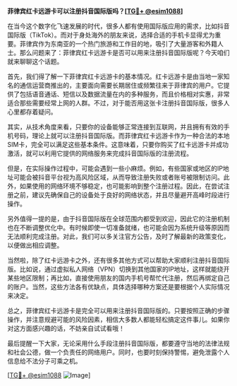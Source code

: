 **菲律宾红卡远游卡可以注册抖音国际版吗？[[TG💪+ @esim1088](https://t.me/s/esim1088)]**

在当今这个数字化飞速发展的时代，很多人都有使用国际版应用的需求，比如抖音国际版（TikTok）。而对于身处海外的朋友来说，选择合适的手机卡显得尤为重要。菲律宾作为东南亚的一个热门旅游和工作目的地，吸引了大量游客和外籍人士。那么问题来了：菲律宾红卡远游卡是否可以用来注册抖音国际版呢？今天咱们就来聊聊这个话题。

首先，我们得了解一下菲律宾红卡远游卡的基本情况。红卡远游卡是由当地一家知名的通信运营商推出的，主要面向需要长期居住或频繁往来于菲律宾的用户。它提供了包括语音通话、短信以及数据流量在内的多种服务，而且价格相对实惠，非常适合那些需要经常上网的人群。不过，对于能否用这张卡注册抖音国际版，很多人心里都存着疑问。

其实，从技术角度来看，只要你的设备能够正常连接到互联网，并且拥有有效的手机号码，理论上就可以注册抖音国际版。而菲律宾红卡远游卡作为一种合法的本地SIM卡，完全可以满足这些基本条件。这意味着，只要你购买了红卡远游卡并成功激活，就可以利用它提供的网络服务来完成抖音国际版的注册流程。

但是，在实际操作过程中，可能会遇到一些小麻烦。例如，有些国家或地区的IP地址可能会被抖音平台视为高风险区域，从而导致注册失败或者账号被限制访问。此外，如果使用的网络环境不够稳定，也可能影响到整个注册过程。因此，在尝试注册之前，建议先确保自己的设备处于良好的网络状态，并且尽量避开高峰时段进行操作。

另外值得一提的是，由于抖音国际版在全球范围内都受到欢迎，因此它的注册机制也在不断调整优化中。有时候即使一切准备就绪，也可能会因为系统升级等原因而无法顺利完成注册。对此，我们可以多关注官方公告，及时了解最新的政策变化，以便做出相应调整。

当然啦，除了红卡远游卡之外，还有很多其他方式可以帮助大家顺利注册抖音国际版。比如说，通过虚拟私人网络（VPN）切换到其他国家的IP地址，这样就能绕开某些地区限制；再比如，直接使用朋友的国内手机号帮忙代注册，然后再绑定自己的账户。当然，这些方法各有优缺点，具体选择哪种方案还是要根据个人实际情况来决定。

总之，菲律宾红卡远游卡是完全可以用来注册抖音国际版的。只要按照正确的步骤操作，并注意规避可能的风险因素，相信大多数人都能轻松搞定这件事儿。如果你对这方面感兴趣的话，不妨亲自试试看哦！

最后提醒一下大家，无论采用什么手段注册抖音国际版，都要遵守当地的法律法规和社会公德，做一个负责任的网络用户。同时，也要时刻保持警惕，避免泄露个人信息给不法分子可乘之机。

[[TG💪+ @esim1088](https://t.me/s/esim1088) ![Image](https://i.postimg.cc/4NQfJmqS/Snipaste-2025-05-13-00-14-12.png)]